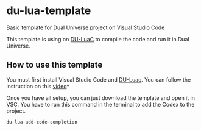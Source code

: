 # du-lua-template
Basic template for Dual Universe project on Visual Studio Code

This template is using on [DU-LuaC](https://github.com/wolfe-labs/DU-LuaC) to compile the code and run it in Dual Universe.

## How to use this template
You must first install Visual Studio Code and [DU-Luac](https://github.com/wolfe-labs/DU-LuaC).
You can follow the instruction on this [video](https://www.youtube.com/watch?v=vqdzu_Wn1Xs&ab_channel=Leniver)^

Once you have all setup, you can just download the template and open it in VSC.
You have to run this command in the terminal to add the Codex to the project.

```du-lua add-code-completion```

